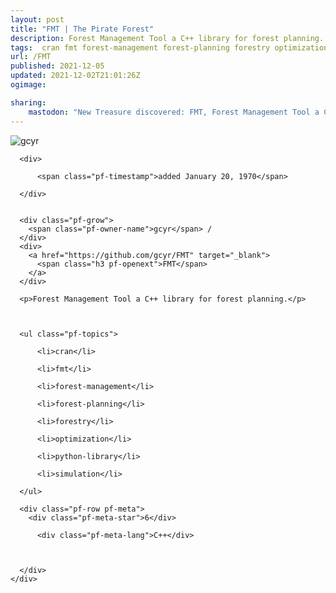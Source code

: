 ```yaml
---
layout: post
title: "FMT | The Pirate Forest"
description: Forest Management Tool a C++ library for forest planning.
tags:  cran fmt forest-management forest-planning forestry optimization python-library simulation
url: /FMT
published: 2021-12-05
updated: 2021-12-02T21:01:26Z
ogimage: 

sharing:
    mastodon: "New Treasure discovered: FMT, Forest Management Tool a C++ library for forest planning."
---
```


<div class="pf-night-sky-spacer">
    <div id="pf-night-sky" data-stars="6" data-owner="gcyr" data-repo="FMT">
        <div id="pf-open-dialog" class="pf-meta-star pf-star-todo"></div>
        <dialog id="pf-star-dialog">
            Star this Repository to putt a smile on the Developers face.
            <div class="pf-row">
                <div class="pf-grow"></div>
                <div><a class="pf-unterlines" href="https://github.com/gcyr/FMT" target="_blank">VISIT REPOSITORY</a></div>
            </div>
        </dialog>
    </div>
    
</div>

<div class="pf-ship-list">
    <div class="pf-row pf-pirate pf-small-column" data-pirate-id="ckYMV6ehXZHIRq2CdOe38">
    <div>
      <!--<a href="https://github.com/gcyr" target="blank">-->
        <div class="pf-pirate-avatar">
          <div class="pf-cross pf-clickable"  onclick="collect('ckYMV6ehXZHIRq2CdOe38'); return false;"></div>
          <img src="https://avatars.githubusercontent.com/u/17260780?v=4" title="gcyr" alt="gcyr"/>
      </div>
      <!--</a>
      <div class="pf-pirate-actions">
        <a class="pf-treasure-add"  title="save in my treasure chest" onclick="collect('ckYMV6ehXZHIRq2CdOe38'); return false;" href="#">
          <img src="./assets/coin.svg" alt="treasure"/>
        </a>
        <a class="pf-treasure-remove" onclick="throwAway('ckYMV6ehXZHIRq2CdOe38'); return false;">remove</a>
      </div>-->
    </div>
    <div class="pf-ship">

      <div>
        
          <span class="pf-timestamp">added January 20, 1970</span>
        
      </div>
      
      
      <div class="pf-grow">
        <span class="pf-owner-name">gcyr</span> / 
      </div>
      <div>
        <a href="https://github.com/gcyr/FMT" target="_blank">
          <span class="h3 pf-openext">FMT</span>
        </a>
      </div>

      <p>Forest Management Tool a C++ library for forest planning.</p>

      

      <ul class="pf-topics">
        
          <li>cran</li>
        
          <li>fmt</li>
        
          <li>forest-management</li>
        
          <li>forest-planning</li>
        
          <li>forestry</li>
        
          <li>optimization</li>
        
          <li>python-library</li>
        
          <li>simulation</li>
        
      </ul>

      <div class="pf-row pf-meta">
        <div class="pf-meta-star">6</div>
        
          <div class="pf-meta-lang">C++</div>
        
        
        
      </div>
    </div>
  </div>
</div>
